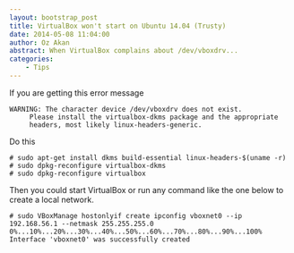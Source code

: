 ```yaml
---
layout: bootstrap_post
title: VirtualBox won't start on Ubuntu 14.04 (Trusty)
date: 2014-05-08 11:04:00
author: Oz Akan
abstract: When VirtualBox complains about /dev/vboxdrv...
categories:
    - Tips
---
```


If you are getting this error message

    WARNING: The character device /dev/vboxdrv does not exist.
         Please install the virtualbox-dkms package and the appropriate
         headers, most likely linux-headers-generic.

Do this

    # sudo apt-get install dkms build-essential linux-headers-$(uname -r)
    # sudo dpkg-reconfigure virtualbox-dkms
    # sudo dpkg-reconfigure virtualbox

Then you could start VirtualBox or run any command like the one below to create a local network.

    # sudo VBoxManage hostonlyif create ipconfig vboxnet0 --ip 192.168.56.1 --netmask 255.255.255.0
    0%...10%...20%...30%...40%...50%...60%...70%...80%...90%...100%
    Interface 'vboxnet0' was successfully created
